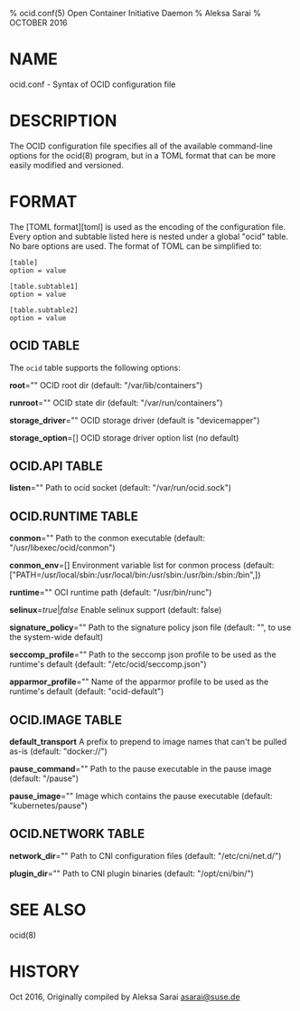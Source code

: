 % ocid.conf(5) Open Container Initiative Daemon
% Aleksa Sarai
% OCTOBER 2016

# NAME
ocid.conf - Syntax of OCID configuration file

# DESCRIPTION
The OCID configuration file specifies all of the available command-line options
for the ocid(8) program, but in a TOML format that can be more easily modified
and versioned.

# FORMAT
The [TOML format][toml] is used as the encoding of the configuration file.
Every option and subtable listed here is nested under a global "ocid" table.
No bare options are used. The format of TOML can be simplified to:

    [table]
    option = value

    [table.subtable1]
    option = value

    [table.subtable2]
    option = value

## OCID TABLE

The `ocid` table supports the following options:


**root**=""
  OCID root dir (default: "/var/lib/containers")

**runroot**=""
  OCID state dir (default: "/var/run/containers")

**storage_driver**=""
  OCID storage driver (default is "devicemapper")

**storage_option**=[]
  OCID storage driver option list (no default)

## OCID.API TABLE

**listen**=""
  Path to ocid socket (default: "/var/run/ocid.sock")

## OCID.RUNTIME TABLE

**conmon**=""
  Path to the conmon executable (default: "/usr/libexec/ocid/conmon")

**conmon_env**=[]
  Environment variable list for conmon process (default: ["PATH=/usr/local/sbin:/usr/local/bin:/usr/sbin:/usr/bin:/sbin:/bin",])

**runtime**=""
  OCI runtime path (default: "/usr/bin/runc")

**selinux**=*true*|*false*
  Enable selinux support (default: false)

**signature_policy**=""
  Path to the signature policy json file (default: "", to use the system-wide default)

**seccomp_profile**=""
  Path to the seccomp json profile to be used as the runtime's default (default: "/etc/ocid/seccomp.json")

**apparmor_profile**=""
  Name of the apparmor profile to be used as the runtime's default (default: "ocid-default")

## OCID.IMAGE TABLE

**default_transport**
  A prefix to prepend to image names that can't be pulled as-is (default: "docker://")

**pause_command**=""
  Path to the pause executable in the pause image (default: "/pause")

**pause_image**=""
  Image which contains the pause executable (default: "kubernetes/pause")

## OCID.NETWORK TABLE

**network_dir**=""
  Path to CNI configuration files (default: "/etc/cni/net.d/")

**plugin_dir**=""
  Path to CNI plugin binaries (default: "/opt/cni/bin/")

# SEE ALSO
ocid(8)

# HISTORY
Oct 2016, Originally compiled by Aleksa Sarai <asarai@suse.de>
